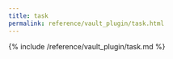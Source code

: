 ```yaml
---
title: task
permalink: reference/vault_plugin/task.html
---
```


{% include /reference/vault_plugin/task.md %}
